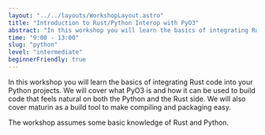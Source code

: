 ```yaml
---
layout: "../../layouts/WorkshopLayout.astro"
title: "Introduction to Rust/Python Interop with PyO3"
abstract: "In this workshop you will learn the basics of integrating Rust code into your Python projects. We will cover what PyO3 is and how it can be used to build code that feels natural on both the Python and the Rust side."
time: "9:00 - 13:00"
slug: "python"
level: "intermediate"
beginnerFriendly: true
---
```


In this workshop you will learn the basics of integrating Rust code into your Python projects. We will cover what PyO3 is and how it can be used to build code that feels natural on both the Python and the Rust side. We will also cover maturin as a build tool to make compiling and packaging easy.

The workshop assumes some basic knowledge of Rust and Python.